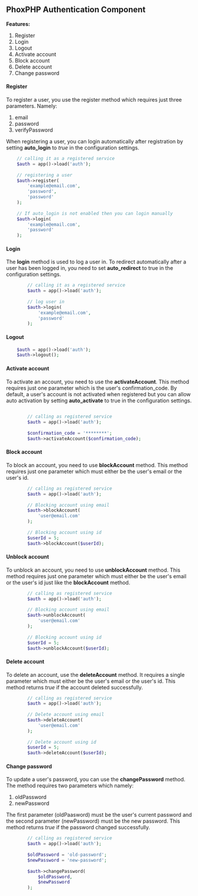 ## PhoxPHP Authentication Component

**Features:**

1. Register
2. Login
3. Logout
4. Activate account
5. Block account
6. Delete account
7. Change password

#### Register

To register a user, you use the register method which requires just three parameters. Namely:

1. email
2. password
3. verifyPassword

When registering a user, you can login automatically after registration by setting **auto_login** to _true_ in the configuration settings.

```php
    // calling it as a registered service
    $auth = app()->load('auth');
    
    // registering a user
    $auth->register(
        'example@email.com',
        'password',
        'password'
    );
    
    // If auto_login is not enabled then you can login manually
    $auth->login(
        'example@email.com',
        'password'
    );
```

#### Login

The **login** method is used to log a user in. To redirect automatically after a user has been logged in, you need to set **auto_redirect** to true in the configuration settings.
```php
        // calling it as a registered service
        $auth = app()->load('auth');
        
        // log user in
        $auth->login(
            'example@email.com',
            'password'
        );
```

#### Logout
```php
    $auth = app()->load('auth');
    $auth->logout();
```

#### Activate account
To activate an account, you need to use the **activateAccount**. This method requires just one parameter which  is the user's confirmation_code. By default, a user's account is not activated when registered but you can allow auto activation by setting **auto_activate** to true in the configuration settings.
```php
        
        // calling as registered service
        $auth = app()->load('auth');
        
        $confirmation_code = '********';
        $auth->activateAccount($confirmation_code);
```
#### Block account
To block an account, you need to use **blockAccount** method. This method requires just one parameter which must either be the user's email or the user's id.
```php
        // calling as registered service
        $auth = app()->load('auth');
        
        // Blocking account using email
        $auth->blockAccount(
            'user@email.com'
        );
        
        // Blocking account using id
        $userId = 5;
        $auth->blockAccount($userId);
```
#### Unblock account
To unblock an account, you need to use **unblockAccount** method. This method requires just one parameter which must either be the user's email or the user's id just like the **blockAccount** method.
```php
        // calling as registered service
        $auth = app()->load('auth');
        
        // Blocking account using email
        $auth->unblockAccount(
            'user@email.com'
        );
        
        // Blocking account using id
        $userId = 5;
        $auth->unblockAccount($userId);
```

#### Delete account
To delete an account, use the **deleteAccount** method. It requires a single parameter which must either be the user's email or the user's id.
This method returns _true_ if the account deleted successfully.
```php
        // calling as registered service
        $auth = app()->load('auth');
        
        // Delete account using email
        $auth->deleteAccount(
            'user@email.com'
        );
        
        // Delete account using id
        $userId = 5;
        $auth->deleteAccount($userId);
```

#### Change password
To update a user's password, you can use the **changePassword** method. The method requires two parameters which namely:

1. oldPassword
2. newPassword


The first parameter (oldPaasword) must be the user's current password and the second parameter (newPassword) must be the new password.
This method returns _true_ if the password changed successfully.

```php
        // calling as registered service
        $auth = app()->load('auth');
        
        $oldPassword = 'old-password';
        $newPassword = 'new-password';
        
        $auth->changePassword(
            $oldPassword,
            $newPassword
        );
```